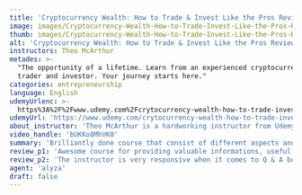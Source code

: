 ```yaml
---
title: 'Cryptocurrency Wealth: How to Trade & Invest Like the Pros Review'
image: images/Cryptocurrency-Wealth-How-to-Trade-Invest-Like-the-Pros-Review.jpeg
thumb: images/Cryptocurrency-Wealth-How-to-Trade-Invest-Like-the-Pros-Review.jpeg
alt: 'Cryptocurrency Wealth: How to Trade & Invest Like the Pros Review'
instructors: Theo McArthur
metades: >-
  "The opportunity of a lifetime. Learn from an experienced cryptocurrency
  trader and investor. Your journey starts here."
categories: entrepreneurship
language: English
udemyUrlenc: >-
  https%3A%2F%2Fwww.udemy.com%2Fcrytocurrency-wealth-how-to-trade-invest-like-the-pros%2F
udemyUrl: 'https://www.udemy.com/crytocurrency-wealth-how-to-trade-invest-like-the-pros/'
about_instructor: 'Theo McArthur is a hardworking instructor from Udemy.com. Aside from being a instructor, Theo is also an entrepreneur, amazon seller, investor and online marketer. In Udemy, Theo offers digital e-learning courses that caters his students variety of engaging topics for all levels, whether a novice or experienced.'
video_handle: 'bUKKo8MhVK0'
summary: 'Brilliantly done course that consist of different aspects and techniques in cryptocurrency trading. The course is very useful for beginners as the contents are very informative and well explained.'
review_p1: 'Awesome course for providing valuable informations, useful techniques, and updates that will be very helpful for the students to undersand and eventually stir their interest to start trading and investing in cryptocurrencies. The course is convenient for beginners as it sums up variety features of the cryptocurrency world briefly. '
review_p2: 'The instructor is very responsive when it comes to Q & A board. The instructor is also very detailed and has in-depth experience when it comes to investing and trading. On top of that, the instructor is very informative, and cryptocurrency trading is thouroughly and accordingly explained to the students. The students easily understood the course and obtained confidence to start their trading journey.'
agent: 'alyza'
draft: false
---
```


